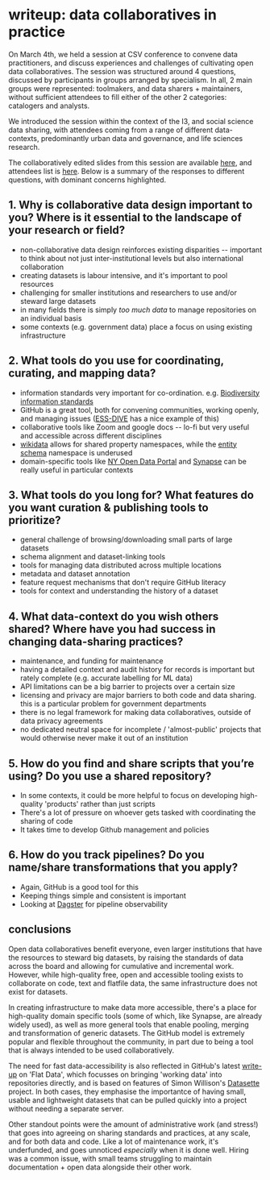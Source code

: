 # writeup: data collaboratives in practice

On March 4th, we held a session at CSV conference to convene data practitioners, and discuss experiences and challenges of cultivating open data collaboratives. The session was structured around 4 questions, discussed by participants in groups arranged by specialism. In all, 2 main groups were represented: toolmakers, and data sharers + maintainers, without sufficient attendees to fill either of the other 2 categories: catalogers and analysts.

We introduced the session within the context of the I3, and social science data sharing, with attendees coming from a range of different data-contexts, predominantly urban data and governance, and life sciences research.

The collaboratively edited slides from this session are available [here](https://docs.google.com/presentation/d/1TY54_OWHvVYef746uDlwJICPKWyYCS87DxlkeDi_keY/edit#slide=id.gd7273c5a65_0_16), and attendees list is [here](https://docs.google.com/document/d/1p8lANjxfnSJfnarEZSZbqY30vVw5N4OB0_Z3S-_K-io/edit#). Below is a summary of the responses to different questions, with dominant concerns highlighted.

## 1. Why is collaborative data design important to you? Where is it essential to the landscape of your research or field?

* non-collaborative data design reinforces existing disparities -- important to think about not just inter-institutional levels but also international collaboration
* creating datasets is labour intensive, and it's important to pool resources
* challenging for smaller institutions and researchers to use and/or steward large datasets
* in many fields there is simply *too much data* to manage repositories on an individual basis
* some contexts (e.g. government data) place a focus on using existing infrastructure

## 2. What tools do you use for coordinating, curating, and mapping data?

* information standards very important for co-ordination. e.g. [Biodiversity information standards](https://www.tdwg.org/)
* GitHub is a great tool, both for convening communities, working openly, and managing issues ([ESS-DIVE](https://github.com/ess-dive-community) has a nice example of this)
* collaborative tools like Zoom and google docs -- lo-fi but very useful and accessible across different disciplines
* [wikidata](https://query.wikidata.org/) allows for shared property namespaces, while the [entity schema](https://www.wikidata.org/wiki/Wikidata:WikiProject_Schemas) namespace is underused
* domain-specific tools like [NY Open Data Portal](https://data.ny.gov/) and [Synapse](https://www.synapse.org/) can be really useful in particular contexts

## 3. What tools do you long for? What features do you want curation & publishing tools to prioritize?

* general challenge of browsing/downloading small parts of large datasets
* schema alignment and dataset-linking tools
* tools for managing data distributed across multiple locations
* metadata and dataset annotation
* feature request mechanisms that don't require GitHub literacy
* tools for context and understanding the history of a dataset

## 4. What data-context do you wish others shared? Where have you had success in changing data-sharing practices?

* maintenance, and funding for maintenance
* having a detailed context and audit history for records is important but rately complete (e.g. accurate labelling for ML data)
* API limitations can be a big barrier to projects over a certain size
* licensing and privacy are major barriers to both code and data sharing. this is a particular problem for government departments
* there is no legal framework for making data collaboratives, outside of data privacy agreements
* no dedicated neutral space for incomplete / 'almost-public' projects that would otherwise never make it out of an institution

## 5. How do you find and share scripts that you’re using? Do you use a shared repository?

* In some contexts, it could be more helpful to focus on developing high-quality 'products' rather than just scripts
* There's a lot of pressure on whoever gets tasked with coordinating the sharing of code
* It takes time to develop Github management and policies

## 6. How do you track pipelines? Do you name/share  transformations that you apply?

* Again, GitHub is a good tool for this
* Keeping things simple and consistent is important
* Looking at [Dagster](https://www.dagster.io/) for pipeline observability

## conclusions

Open data collaboratives benefit everyone, even larger institutions that have the resources to steward big datasets, by raising the standards of data across the board and allowing for cumulative and incremental work. However, while high-quality free, open and accessible tooling exists to collaborate on code, text and flatfile data, the same infrastructure does not exist for datasets.

In creating infrastructure to make data more accessible, there's a place for high-quality domain specific tools (some of which, like Synapse, are already widely used), as well as more general tools that enable pooling, merging and transformation of generic datasets. The GitHub model is extremely popular and flexible throughout the community, in part due to being a tool that is always intended to be used collaboratively.

The need for fast data-accessibility is also reflected in GitHub's latest [write-up](https://octo.github.com/projects/flat-data) on 'Flat Data', which focusses on bringing 'working data' into repositories directly, and is based on features of Simon Willison's [Datasette](https://simonwillison.net/2020/Oct/9/git-scraping/) project. In both cases, they emphasise the importantce of having small, usable and lightweight datasets that can be pulled quickly into a project without needing a separate server.

Other standout points were the amount of administrative work (and stress!) that goes into agreeing on sharing standards and practices, at any scale, and for both data and code. Like a lot of maintenance work, it's underfunded, and goes unnoticed *especially* when it is done well. Hiring was a common issue, with small teams struggling to maintain documentation + open data alongside their other work.

